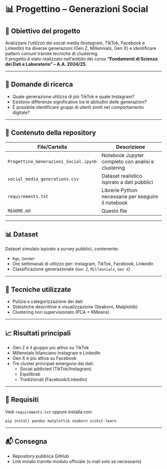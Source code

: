 # 📊 Progettino – Generazioni Social

## 🎯 Obiettivo del progetto
Analizzare l'utilizzo dei social media (Instagram, TikTok, Facebook e LinkedIn) tra diverse generazioni (Gen Z, Millennials, Gen X) e identificare pattern comuni tramite tecniche di clustering.  
Il progetto è stato realizzato nell’ambito del corso **“Fondamenti di Scienza dei Dati e Laboratorio” – A.A. 2024/25**.

---

## 🧵 Domande di ricerca
- Quale generazione utilizza di più TikTok e quale Instagram?
- Esistono differenze significative tra le abitudini delle generazioni?
- È possibile identificare gruppi di utenti simili nel comportamento digitale?

---

## 📁 Contenuto della repository

| File/Cartella                    | Descrizione                                                  |
|----------------------------------|--------------------------------------------------------------|
| `Progettino_Generazioni_Social.ipynb` | Notebook Jupyter completo con analisi e clustering          |
| `social_media_generations.csv`  | Dataset realistico ispirato a dati pubblici                 |
| `requirements.txt`              | Librerie Python necessarie per eseguire il notebook         |
| `README.md`                     | Questo file                                                  |

---

## 📊 Dataset
Dataset simulato ispirato a survey pubblici, contenente:
- `Age`, `Gender`
- Ore settimanali di utilizzo per: Instagram, TikTok, Facebook, LinkedIn
- Classificazione generazionale (`Gen Z`, `Millennials`, `Gen X`)

---

## 🧪 Tecniche utilizzate
- Pulizia e categorizzazione dei dati
- Statistiche descrittive e visualizzazione (Seaborn, Matplotlib)
- Clustering non supervisionato (PCA + KMeans)

---

## 📈 Risultati principali
- Gen Z è il gruppo più attivo su TikTok
- Millennials bilanciano Instagram e LinkedIn
- Gen X è più attiva su Facebook
- Tre cluster principali emergono dai dati:
  - Social addicted (TikTok/Instagram)
  - Equilibrati
  - Tradizionali (Facebook/LinkedIn)

---

## 📌 Requisiti
Vedi `requirements.txt` oppure installa con:

```
pip install pandas matplotlib seaborn scikit-learn
```

---

## 📬 Consegna
- Repository pubblica GitHub
- Link inviato tramite modulo ufficiale (o mail solo se necessario)
